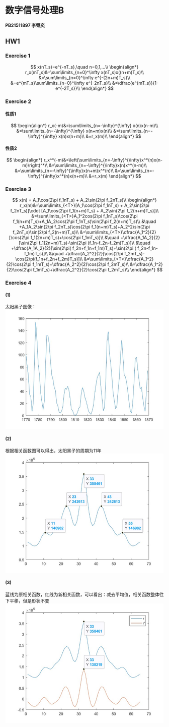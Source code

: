 # 数字信号处理B

**PB21511897	李霄奕**

## HW1

### Exercise 1

$$
x(nT_s)=e^{-nT_s},\quad n=0,1,...\\
\begin{align*}
    r_x(mT_s)&=\sum\limits_{n=0}^\infty x(nT_s)x((n+m)T_s)\\
&=\sum\limits_{n=0}^\infty e^{-(2n+m)T_s}\\
&=e^{mT_s}\sum\limits_{n=0}^\infty e^{-2nT_s}\\
&=\dfrac{e^{mT_s}}{1-e^{-2T_s}}\\
\end{align*}
$$

### Exercise 2

#### 性质1

$$
\begin{align*}
    r_x(-m)&=\sum\limits_{n=-\infty}^{\infty} x(n)x(n-m)\\
&=\sum\limits_{n=-\infty}^{\infty} x(n+m)x(n)\\
&=\sum\limits_{n=-\infty}^{\infty} x(n)x(n+m)\\
&=r_x(m)\\
\end{align*}
$$

#### 性质2

$$
\begin{align*}
    r_x^*(-m)&=\left(\sum\limits_{n=-\infty}^{\infty}x^*(n)x(n-m)\right)^*\\
    &=\sum\limits_{n=-\infty}^{\infty}x(n)x^*(n-m)\\
    &=\sum\limits_{n=-\infty}^{\infty}x(n+m)x^*(n)\\
    &=\sum\limits_{n=-\infty}^{\infty}x^*(n)x(n+m)\\
    &=r_x(m)
\end{align*}
$$
### Exercise 3
$$
x(n) = A_1\cos(2\pi f_1nT_s) + A_2\sin(2\pi f_2nT_s)\\
\begin{align*}
    r_x(m)&=\sum\limits_{<T>}[A_1\cos(2\pi f_1nT_s) + A_2\sin(2\pi f_2nT_s)]\cdot [A_1\cos(2\pi f_1(n+m)T_s) + A_2\sin(2\pi f_2(n+m)T_s)]\\
    &=\sum\limits_{<T>}A_1^2cos(2\pi f_1nT_s)\cos(2\pi f_1(n+m)T_s)+A_1A_2\cos(2\pi f_1nT_s)\sin(2\pi f_2(n+m)T_s)\\
    &\quad +A_1A_2\sin(2\pi f_2nT_s)\cos(2\pi f_1(n+m)T_s)+A_2^2\sin(2\pi f_2nT_s)\sin(2\pi f_2(n+m)T_s)\\
    &=\sum\limits_{<T>}\dfrac{A_1^2}{2}[\cos(2\pi f_1(2n+m)T_s)+\cos(2\pi f_1mT_s)]\\
    &\quad +\dfrac{A_1A_2}{2}[\sin(2\pi f_1(2n+m)T_s)-\sin(2\pi (f_1n-f_2n-f_2m)T_s)]\\
    &\quad +\dfrac{A_1A_2}{2}[\sin(2\pi( f_2n+f_1n+f_1m)T_s)+\sin(2\pi ( f_2n-f_1n-f_1m)T_s)]\\
    &\quad +\dfrac{A_2^2}{2}[\cos(2\pi f_2mT_s)-\cos(2\pi(f_1n+f_2n+f_2m)T_s)]\\
    &=\sum\limits_{<T>}\dfrac{A_1^2}{2}\cos(2\pi f_1mT_s)+\dfrac{A_2^2}{2}\cos(2\pi f_2mT_s)\\
    &=\dfrac{A_1^2}{2}\cos(2\pi f_1mT_s)+\dfrac{A_2^2}{2}\cos(2\pi f_2mT_s)\\
\end{align*}
$$

### Exercise 4

#### (1)
太阳黑子图像：
![fig1](./HW1_PB21511897_李霄奕.assets/fig1.jpg)

#### (2)

根据相关函数图可以得出，太阳黑子的周期为11年
![fig2](./HW1_PB21511897_李霄奕.assets/fig2.jpg)

#### (3)

蓝线为原相关函数，红线为新相关函数，可以看出：减去平均值，相关函数整体往下平移，但是形状不变
![fig3](./HW1_PB21511897_李霄奕.assets/fig3.jpg)
